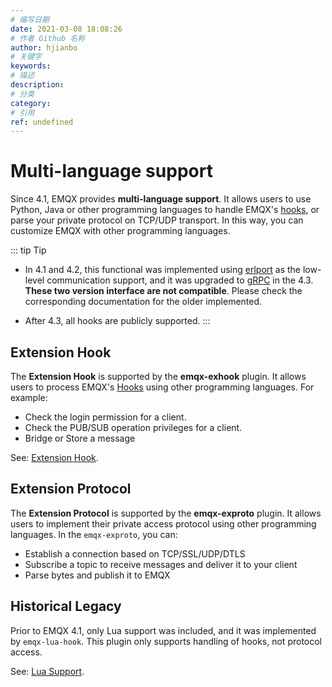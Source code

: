 ```yaml
---
# 编写日期
date: 2021-03-08 18:08:26
# 作者 Github 名称
author: hjianbo
# 关键字
keywords:
# 描述
description:
# 分类
category: 
# 引用
ref: undefined
---
```


# Multi-language support

Since 4.1, EMQX provides **multi-language support**. It allows users to use Python, Java or other programming languages to handle EMQX's [hooks](./hooks.md), or parse your private protocol on TCP/UDP transport. In this way, you can customize EMQX with other programming languages.

::: tip Tip

- In 4.1 and 4.2, this functional was implemented using [erlport](https://github.com/emqx/erlport) as the low-level communication support, and it was upgraded to [gRPC](https://grpc.io) in the 4.3. **These two version interface are not compatible**. Please check the corresponding documentation for the older implemented.

- After 4.3, all hooks are publicly supported.
:::


## Extension Hook

The **Extension Hook** is supported by the **emqx-exhook** plugin. It allows users to process EMQX's [Hooks](hooks.md) using other programming languages. For example:

- Check the login permission for a client.
- Check the PUB/SUB operation privileges for a client.
- Bridge or Store a message

See: [Extension Hook](lang-exhook.md).

## Extension Protocol

The **Extension Protocol** is supported by the **emqx-exproto** plugin. It allows users to implement their private access protocol using other programming languages. In the `emqx-exproto`, you can:

- Establish a connection based on TCP/SSL/UDP/DTLS 
- Subscribe a topic to receive messages and deliver it to your client
- Parse bytes and publish it to EMQX


## Historical Legacy

Prior to EMQX 4.1, only Lua support was included, and it was implemented by `emqx-lua-hook`. This plugin only supports handling of hooks, not protocol access.

See: [Lua Support](lang-lua.md).
